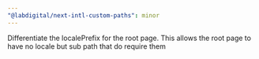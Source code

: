 ```yaml
---
"@labdigital/next-intl-custom-paths": minor
---
```


Differentiate the localePrefix for the root page. This allows the root page to have no locale but sub path that do require them
